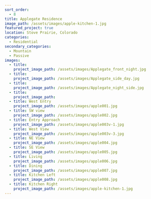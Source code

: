 ```yaml
---
sort_order:
  - 8
title: Applegate Residence
image_path: /assets/images/apple-kitchen-1.jpg
featured_project: true
location: Stove Prairie, Colorado
categories:
  - Residential
secondary_categories:
  - Mountain
  - Passive
images:
  - title:
    project_image_path: /assets/images/Applegate_front_night.jpg
  - title:
    project_image_path: /assets/images/Applegate_side_day.jpg
  - title:
    project_image_path: /assets/images/Applegate_night_side.jpg
  - title:
    project_image_path:
  - title: West Entry
    project_image_path: /assets/images/apple001.jpg
  - title: SW view
    project_image_path: /assets/images/apple002.jpg
  - title: Entry Approach
    project_image_path: /assets/images/apple003v-1.jpg
  - title: West View
    project_image_path: /assets/images/apple003v-3.jpg
  - title: NE View
    project_image_path: /assets/images/apple004.jpg
  - title: SE View
    project_image_path: /assets/images/apple005.jpg
  - title: Living
    project_image_path: /assets/images/apple006.jpg
  - title: Dining
    project_image_path: /assets/images/apple007.jpg
  - title: Kitchen Left
    project_image_path: /assets/images/apple008.jpg
  - title: Kitchen Right
    project_image_path: /assets/images/apple-kitchen-1.jpg
---
```


